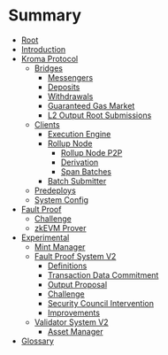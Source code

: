 <!-- DOCTOC SKIP -->

# Summary

- [Root](./root.md)
- [Introduction](./introduction.md)
- [Kroma Protocol](./protocol/overview.md)
  - [Bridges](./protocol/bridges.md)
    - [Messengers](./protocol/messengers.md)
    - [Deposits](./protocol/deposits.md)
    - [Withdrawals](./protocol/withdrawals.md)
    - [Guaranteed Gas Market](./protocol/guaranteed-gas-market.md)
    - [L2 Output Root Submissions](./protocol/validator.md)
  - [Clients]()
    - [Execution Engine](./protocol/exec-engine.md)
    - [Rollup Node](./protocol/rollup-node.md)
      - [Rollup Node P2P](./protocol/rollup-node-p2p.md)
      - [Derivation](./protocol/derivation.md)
      - [Span Batches](./protocol/span-batches.md)
    - [Batch Submitter](./protocol/batcher.md)
  - [Predeploys](./protocol/predeploys.md)
  - [System Config](./protocol/system-config.md)
- [Fault Proof]()
  - [Challenge](./fault-proof/challenge.md)
  - [zkEVM Prover](./fault-proof/zkevm-prover.md)
- [Experimental]()
  - [Mint Manager](./protocol/mint-manager.md)
  - [Fault Proof System V2](./fault-proof-system-v2/overview.md)
    - [Definitions](./fault-proof-system-v2/definitions.md)
    - [Transaction Data Commitment](./fault-proof-system-v2/transaction-data-commitment.md)
    - [Output Proposal](./fault-proof-system-v2/output-proposal.md)
    - [Challenge](./fault-proof-system-v2/challenge.md)
    - [Security Council Intervention](./fault-proof-system-v2/security-council-intervention.md)
    - [Improvements](./fault-proof-system-v2/improvements.md)
  - [Validator System V2](./validator-system-v2/overview.md)
    - [Asset Manager](./validator-system-v2/asset-manager.md)
- [Glossary](./glossary.md)
